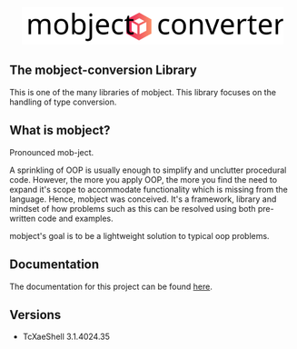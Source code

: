 <p align="center">
  <img width="460"  src="./docs/images/logo.svg">
</p>

## The mobject-conversion Library

This is one of the many libraries of mobject. This library focuses on the handling of type conversion.

## What is mobject?

Pronounced mob-ject.

A sprinkling of OOP is usually enough to simplify and unclutter procedural code. However, the more you apply OOP, the more you find the need to expand it's scope to accommodate functionality which is missing from the language. Hence, mobject was conceived. It's a framework, library and mindset of how problems such as this can be resolved using both pre-written code and examples.

mobject's goal is to be a lightweight solution to typical oop problems.

## Documentation

The documentation for this project can be found [here](https://mobject-dev-team.github.io/mobject-converters/#/).

## Versions

- TcXaeShell 3.1.4024.35
